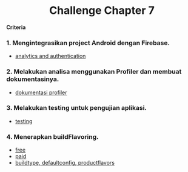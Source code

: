 <div align="center">
   <h1>Challenge Chapter 7</h1>
</div>

**Criteria**
<br>
### 1. Mengintegrasikan project Android dengan Firebase.
- [analytics and authentication](https://github.com/Binar-Academy-Android/Challenge_Chapter7/blob/main/app/src/main/java/com/example/challenge_chapter6_fix/ui/LoginFragment.kt)

### 2. Melakukan analisa menggunakan Profiler dan membuat dokumentasinya.
- [dokumentasi profiler](https://docs.google.com/document/d/12FpBux3TeMqvWUygPsGhjVEoxI1ZsZIrnSf3zRAepAU/edit)

### 3. Melakukan testing untuk pengujian aplikasi.
- [testing](https://docs.google.com/document/d/12FpBux3TeMqvWUygPsGhjVEoxI1ZsZIrnSf3zRAepAU/edit?usp=sharing)

### 4. Menerapkan buildFlavoring.
- [free](https://github.com/Binar-Academy-Android/Challenge_Chapter7/tree/main/app/src/free)
- [paid](https://github.com/Binar-Academy-Android/Challenge_Chapter7/tree/main/app/src/paid)
- [buildtype, defaultconfig, productflavors](https://github.com/Binar-Academy-Android/Challenge_Chapter7/blob/main/app/build.gradle)
